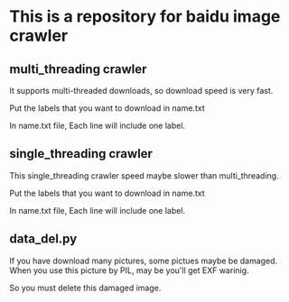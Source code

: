 # This is a repository for baidu image crawler

## multi_threading crawler

It supports multi-threaded downloads, so download speed is very fast.

Put the labels that you want to download in name.txt

In name.txt file, Each line will include one label. 

## single_threading crawler

This single_threading crawler speed maybe slower than multi_threading.

Put the labels that you want to download in name.txt

In name.txt file, Each line will include one label. 

## data_del.py

If you have download many pictures, some pictues maybe be damaged. When you use this picture by PIL, may be you'll get EXF warinig.

So you must delete this damaged image.
